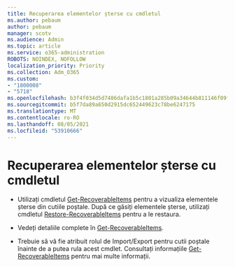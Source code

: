 ```yaml
---
title: Recuperarea elementelor șterse cu cmdletul
ms.author: pebaum
author: pebaum
manager: scotv
ms.audience: Admin
ms.topic: article
ms.service: o365-administration
ROBOTS: NOINDEX, NOFOLLOW
localization_priority: Priority
ms.collection: Adm_O365
ms.custom:
- "1800008"
- "5718"
ms.openlocfilehash: b3f4f034d5d7486dafa1b5c1801a285b09a34644b811146f09f454fad9647833
ms.sourcegitcommit: b5f7da89a650d2915dc652449623c78be6247175
ms.translationtype: MT
ms.contentlocale: ro-RO
ms.lasthandoff: 08/05/2021
ms.locfileid: "53910666"
---
```

# <a name="recover-deleted-items-with-cmdlet"></a>Recuperarea elementelor șterse cu cmdletul

- Utilizați cmdletul [Get-RecoverableItems](https://docs.microsoft.com/powershell/module/exchange/get-recoverableitems?view=exchange-ps) pentru a vizualiza elementele șterse din cutiile poștale. După ce găsiți elementele șterse, utilizați cmdletul [Restore-RecoverableItems](https://docs.microsoft.com/powershell/module/exchange/Restore-RecoverableItems?view=exchange-ps) pentru a le restaura.

- Vedeți detaliile complete în [Get-RecoverableItems](https://docs.microsoft.com/powershell/module/exchange/get-recoverableitems?view=exchange-ps).

- Trebuie să vă fie atribuit rolul de Import/Export pentru cutii poștale înainte de a putea rula acest cmdlet. Consultați informațiile [Get-RecoverableItems](https://docs.microsoft.com/powershell/module/exchange/get-recoverableitems?view=exchange-ps) pentru mai multe informații.
